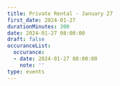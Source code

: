 ```yaml
---
title: Private Rental - January 27
first_date: 2024-01-27
durationMinutes: 300
date: 2024-01-27 08:00:00
draft: false
occuranceList:
  occurance: 
  - date: 2024-01-27 08:00:00
    note: ''
type: events
---
```

